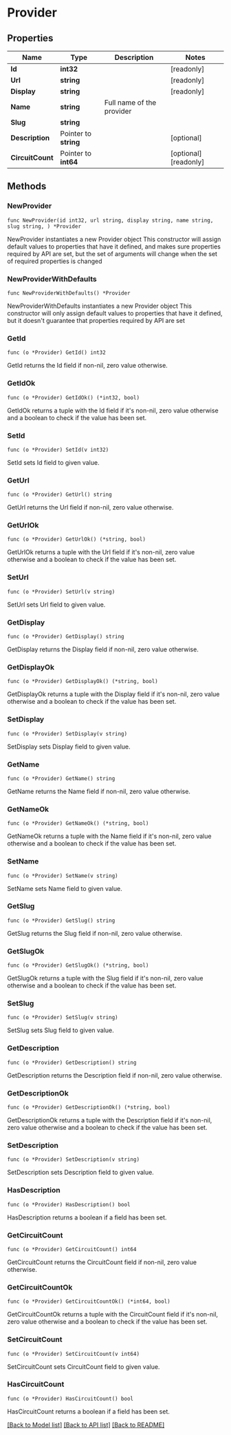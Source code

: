 # Provider

## Properties

Name | Type | Description | Notes
------------ | ------------- | ------------- | -------------
**Id** | **int32** |  | [readonly] 
**Url** | **string** |  | [readonly] 
**Display** | **string** |  | [readonly] 
**Name** | **string** | Full name of the provider | 
**Slug** | **string** |  | 
**Description** | Pointer to **string** |  | [optional] 
**CircuitCount** | Pointer to **int64** |  | [optional] [readonly] 

## Methods

### NewProvider

`func NewProvider(id int32, url string, display string, name string, slug string, ) *Provider`

NewProvider instantiates a new Provider object
This constructor will assign default values to properties that have it defined,
and makes sure properties required by API are set, but the set of arguments
will change when the set of required properties is changed

### NewProviderWithDefaults

`func NewProviderWithDefaults() *Provider`

NewProviderWithDefaults instantiates a new Provider object
This constructor will only assign default values to properties that have it defined,
but it doesn't guarantee that properties required by API are set

### GetId

`func (o *Provider) GetId() int32`

GetId returns the Id field if non-nil, zero value otherwise.

### GetIdOk

`func (o *Provider) GetIdOk() (*int32, bool)`

GetIdOk returns a tuple with the Id field if it's non-nil, zero value otherwise
and a boolean to check if the value has been set.

### SetId

`func (o *Provider) SetId(v int32)`

SetId sets Id field to given value.


### GetUrl

`func (o *Provider) GetUrl() string`

GetUrl returns the Url field if non-nil, zero value otherwise.

### GetUrlOk

`func (o *Provider) GetUrlOk() (*string, bool)`

GetUrlOk returns a tuple with the Url field if it's non-nil, zero value otherwise
and a boolean to check if the value has been set.

### SetUrl

`func (o *Provider) SetUrl(v string)`

SetUrl sets Url field to given value.


### GetDisplay

`func (o *Provider) GetDisplay() string`

GetDisplay returns the Display field if non-nil, zero value otherwise.

### GetDisplayOk

`func (o *Provider) GetDisplayOk() (*string, bool)`

GetDisplayOk returns a tuple with the Display field if it's non-nil, zero value otherwise
and a boolean to check if the value has been set.

### SetDisplay

`func (o *Provider) SetDisplay(v string)`

SetDisplay sets Display field to given value.


### GetName

`func (o *Provider) GetName() string`

GetName returns the Name field if non-nil, zero value otherwise.

### GetNameOk

`func (o *Provider) GetNameOk() (*string, bool)`

GetNameOk returns a tuple with the Name field if it's non-nil, zero value otherwise
and a boolean to check if the value has been set.

### SetName

`func (o *Provider) SetName(v string)`

SetName sets Name field to given value.


### GetSlug

`func (o *Provider) GetSlug() string`

GetSlug returns the Slug field if non-nil, zero value otherwise.

### GetSlugOk

`func (o *Provider) GetSlugOk() (*string, bool)`

GetSlugOk returns a tuple with the Slug field if it's non-nil, zero value otherwise
and a boolean to check if the value has been set.

### SetSlug

`func (o *Provider) SetSlug(v string)`

SetSlug sets Slug field to given value.


### GetDescription

`func (o *Provider) GetDescription() string`

GetDescription returns the Description field if non-nil, zero value otherwise.

### GetDescriptionOk

`func (o *Provider) GetDescriptionOk() (*string, bool)`

GetDescriptionOk returns a tuple with the Description field if it's non-nil, zero value otherwise
and a boolean to check if the value has been set.

### SetDescription

`func (o *Provider) SetDescription(v string)`

SetDescription sets Description field to given value.

### HasDescription

`func (o *Provider) HasDescription() bool`

HasDescription returns a boolean if a field has been set.

### GetCircuitCount

`func (o *Provider) GetCircuitCount() int64`

GetCircuitCount returns the CircuitCount field if non-nil, zero value otherwise.

### GetCircuitCountOk

`func (o *Provider) GetCircuitCountOk() (*int64, bool)`

GetCircuitCountOk returns a tuple with the CircuitCount field if it's non-nil, zero value otherwise
and a boolean to check if the value has been set.

### SetCircuitCount

`func (o *Provider) SetCircuitCount(v int64)`

SetCircuitCount sets CircuitCount field to given value.

### HasCircuitCount

`func (o *Provider) HasCircuitCount() bool`

HasCircuitCount returns a boolean if a field has been set.


[[Back to Model list]](../README.md#documentation-for-models) [[Back to API list]](../README.md#documentation-for-api-endpoints) [[Back to README]](../README.md)


